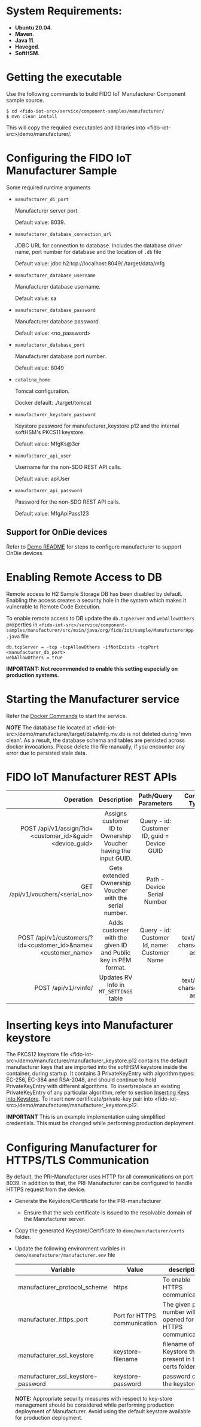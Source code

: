 # System Requirements:

* **Ubuntu 20.04**.
* **Maven**.
* **Java 11**.
* **Haveged**.
* **SoftHSM**.

# Getting the executable

Use the following commands to build FIDO IoT Manufacturer Component sample source.
```
$ cd <fido-iot-src>/service/component-samples/manufacturer/
$ mvn clean install
```

This will copy the required executables and libraries into \<fido-iot-src\>/demo/manufacturer/.

# Configuring the FIDO IoT Manufacturer Sample

Some required runtime arguments

- `manufacturer_di_port`

  Manufacturer server port.

  Default value: 8039.

- `manufacturer_database_connection_url`

   JDBC URL for connection to database. Includes the database driver name, port number for database and the location of `.db` file

  Default value: jdbc:h2:tcp://localhost:8049/./target/data/mfg

- `manufacturer_database_username`

  Manufacturer database username.

  Default value: sa

- `manufacturer_database_password`

  Manufacturer database password.

  Default value: <no_password>

- `manufacturer_database_port`

  Manufacturer database port number.

  Default value: 8049

- `catalina_home`

  Tomcat configuration.

  Docker default: ./target/tomcat

- `manufacturer_keystore_password`

  Keystore password for manufacturer_keystore.p12 and the internal softHSM's PKCS11 keystore.

  Default value: MfgKs@3er

- `manufacturer_api_user`

  Username for the non-SDO REST API calls.

  Default value: apiUser

- `manufacturer_api_password`

  Password for the non-SDO REST API calls.

  Default value: MfgApiPass123

## Support for OnDie devices

Refer to [Demo README](../README.md) for steps to configure manufacturer to support OnDie devices.

# Enabling Remote Access to DB

Remote access to H2 Sample Storage DB has been disabled by default. Enabling the access creates a security hole in the system which makes it vulnerable to Remote Code Execution.

To enable remote access to DB update the `db.tcpServer` and `webAllowOthers` properties in `<fido-iot-src>/service/component-samples/manufacturer/src/main/java/org/fido/iot/sample/ManufacturerApp.java` file

```
db.tcpServer = -tcp -tcpAllowOthers -ifNotExists -tcpPort <manufacturer_db_port>
webAllowOthers = true
```

**IMPORTANT: Not recommended to enable this setting especially on production systems.**

# Starting the Manufacturer service

Refer the [Docker Commands](../README.md/#docker-commands) to start the service.

***NOTE*** The database file located at \<fido-iot-src\>/demo/manufacturer/target/data/mfg.mv.db is not deleted during 'mvn clean'. As a result, the database schema and tables are persisted across docker invocations. Please delete the file manually, if you encounter any error due to persisted stale data.

# FIDO IoT Manufacturer REST APIs

| Operation                      | Description                        | Path/Query Parameters    | Content Type   |Request Body  | Response Body |
| ------------------------------:|:----------------------------------:|:------------------------:|:--------------:|-------------:|--------------:|
| POST /api/v1/assign/?id=<customer_id>&guid=<device_guid> | Assigns customer ID to Ownership Voucher having the input GUID. | Query - id: Customer ID, guid = Device GUID | | | |
| GET /api/v1/vouchers/<serial_no> | Gets extended Ownership Voucher with the serial number. | Path - Device Serial Number | | | Ownership Voucher |
| POST /api/v1/customers/?id=<customer_id>&name=<customer_name> | Adds customer with the given ID and Public key in PEM format. | Query - id: Customer Id, name: Customer Name | text/plain; charset=us-ascii | Customer PEM formatted Public keys | |
| POST /api/v1/rvinfo/ | Updates RV Info in `MT_SETTINGS` table | | text/plain; charset=us-ascii | RV Info | | |


# Inserting keys into Manufacturer keystore

The PKCS12 keystore file \<fido-iot-src\>/demo/manufacturer/manufacturer_keystore.p12 contains the default manufacturer keys that are imported into the softHSM keystore inside the container, during startup. It contains 3 PrivateKeyEntry with algorithm types: EC-256, EC-384 and RSA-2048, and should continue to hold PrivateKeyEntry with different algorithms. To insert/replace an existing PrivateKeyEntry of any particular algorithm, refer to section [Inserting Keys into Keystore](../README.md/#inserting-keys-into-keystore). To insert new certificate/private-key pair into \<fido-iot-src\>/demo/manufacturer/manufacturer_keystore.p12.

**IMPORTANT** This is an example implementation using simplified credentials. This must be changed while performing production deployment

# Configuring Manufacturer for HTTPS/TLS Communication

By default, the PRI-Manufacturer uses HTTP for all communications on port 8039. In addition to that, the PRI-Manufacturer can be configured to handle HTTPS request from the device.

- Generate the Keystore/Certificate for the PRI-manufacturer

  * Ensure that the web certificate is issued to the resolvable domain of the Manufacturer server.

- Copy the generated Keystore/Certificate to `demo/manufacturer/certs` folder.

- Update the following environment varibles in `demo/manufacturer/manufacturer.env` file

    |  Variable            |  Value            |             description       |
    | ---------------------|-------------------|-------------------------------|
    | manufacturer_protocol_scheme  | https             | To enable HTTPS communication.|
    | manufacturer_https_port | Port for HTTPS communication | The given port number will be opened for HTTPS communication. |
    | manufacturer_ssl_keystore     | keystore-filename | filename of Keystore that is present in the certs folder.|
    | manufacturer_ssl_keystore-password| keystore-password | password of the keystore. |

    **NOTE:** Appropriate security measures with respect to key-store management should be considered while performing production deployment of Manufacturer.
    Avoid using the default keystore available for production deployment.